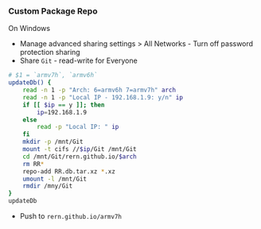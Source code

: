 ### Custom Package Repo
On  Windows
- Manage advanced sharing settings > All Networks - Turn off password protection sharing
- Share `Git` - read-write for Everyone
```sh
# $1 = `armv7h`, `armv6h`
updateDb() {
    read -n 1 -p "Arch: 6=armv6h 7=armv7h" arch
    read -n 1 -p "Local IP - 192.168.1.9: y/n" ip
    if [[ $ip == y ]]; then
        ip=192.168.1.9
    else
        read -p "Local IP: " ip
    fi
    mkdir -p /mnt/Git
    mount -t cifs //$ip/Git /mnt/Git
    cd /mnt/Git/rern.github.io/$arch
    rm RR*
    repo-add RR.db.tar.xz *.xz
    umount -l /mnt/Git
    rmdir /mny/Git
}
updateDb
```
- Push to `rern.github.io/armv7h`
